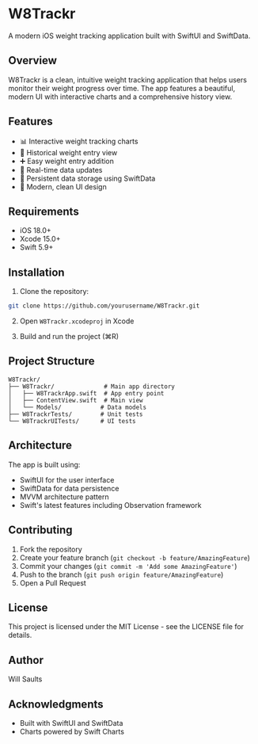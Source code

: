 # W8Trackr

A modern iOS weight tracking application built with SwiftUI and SwiftData.

## Overview

W8Trackr is a clean, intuitive weight tracking application that helps users monitor their weight progress over time. The app features a beautiful, modern UI with interactive charts and a comprehensive history view.

## Features

- 📊 Interactive weight tracking charts
- 📅 Historical weight entry view
- ➕ Easy weight entry addition
- 🔄 Real-time data updates
- 💾 Persistent data storage using SwiftData
- 🎨 Modern, clean UI design

## Requirements

- iOS 18.0+
- Xcode 15.0+
- Swift 5.9+

## Installation

1. Clone the repository:
```bash
git clone https://github.com/yourusername/W8Trackr.git
```

2. Open `W8Trackr.xcodeproj` in Xcode

3. Build and run the project (⌘R)

## Project Structure

```
W8Trackr/
├── W8Trackr/              # Main app directory
│   ├── W8TrackrApp.swift  # App entry point
│   ├── ContentView.swift  # Main view
│   └── Models/           # Data models
├── W8TrackrTests/        # Unit tests
└── W8TrackrUITests/      # UI tests
```

## Architecture

The app is built using:
- SwiftUI for the user interface
- SwiftData for data persistence
- MVVM architecture pattern
- Swift's latest features including Observation framework

## Contributing

1. Fork the repository
2. Create your feature branch (`git checkout -b feature/AmazingFeature`)
3. Commit your changes (`git commit -m 'Add some AmazingFeature'`)
4. Push to the branch (`git push origin feature/AmazingFeature`)
5. Open a Pull Request

## License

This project is licensed under the MIT License - see the LICENSE file for details.

## Author

Will Saults

## Acknowledgments

- Built with SwiftUI and SwiftData
- Charts powered by Swift Charts 